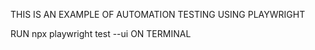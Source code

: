 
THIS IS AN EXAMPLE OF AUTOMATION TESTING USING PLAYWRIGHT

RUN npx playwright test --ui ON TERMINAL



